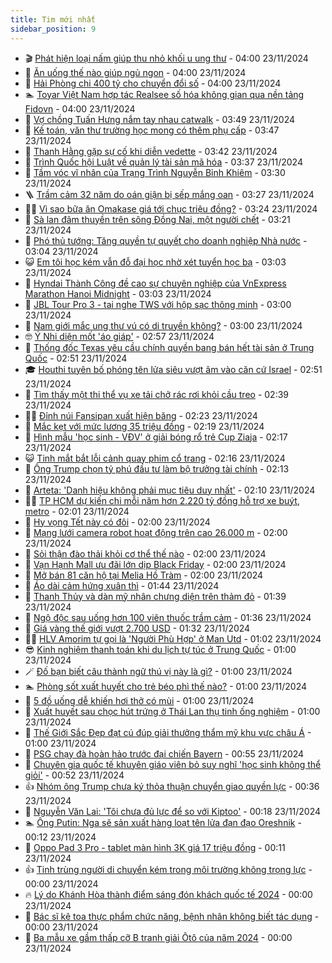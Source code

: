 ```yaml
---
title: Tim mới nhất
sidebar_position: 9
---
```


<!-- vnexpress-tin-moi-nhat:START -->
- 🎬 [Phát hiện loại nấm giúp thu nhỏ khối u ung thư](https://vnexpress.net/phat-hien-loai-nam-giup-thu-nho-khoi-u-ung-thu-4819289.html) - 04:00 23/11/2024
- 🐎 [Ăn uống thế nào giúp ngủ ngon](https://vnexpress.net/an-uong-the-nao-giup-ngu-ngon-4819408.html) - 04:00 23/11/2024
- 🦍 [Hải Phòng chi 400 tỷ cho chuyển đổi số](https://vnexpress.net/hai-phong-chi-400-ty-cho-chuyen-doi-so-4819346.html) - 04:00 23/11/2024
- 🏊 [Toyar Việt Nam hợp tác Realsee số hóa không gian qua nền tảng Fidovn](https://vnexpress.net/toyar-viet-nam-hop-tac-realsee-so-hoa-khong-gian-qua-nen-tang-fidovn-4817521.html) - 04:00 23/11/2024
- 🎊 [Vợ chồng Tuấn Hưng nắm tay nhau catwalk](https://vnexpress.net/vo-chong-tuan-hung-nam-tay-nhau-catwalk-4819437.html) - 03:49 23/11/2024
- 🎃 [Kế toán, văn thư trường học mong có thêm phụ cấp](https://vnexpress.net/ke-toan-van-thu-truong-hoc-mong-co-them-phu-cap-4815029.html) - 03:47 23/11/2024
- 🧰 [Thanh Hằng gặp sự cố khi diễn vedette](https://vnexpress.net/thanh-hang-gap-su-co-khi-dien-vedette-4819448.html) - 03:42 23/11/2024
- 🔭 [Trình Quốc hội Luật về quản lý tài sản mã hóa](https://vnexpress.net/trinh-quoc-hoi-luat-ve-quan-ly-tai-san-ma-hoa-4819461.html) - 03:37 23/11/2024
- 🫶 [Tầm vóc vĩ nhân của Trạng Trình Nguyễn Bỉnh Khiêm](https://vnexpress.net/tam-voc-vi-nhan-cua-trang-trinh-nguyen-binh-khiem-4819242.html) - 03:30 23/11/2024
- 🪜 [Trầm cảm 32 năm do oán giận bị sếp mắng oan](https://vnexpress.net/tram-cam-32-nam-do-oan-gian-bi-sep-mang-oan-4819363.html) - 03:27 23/11/2024
- 👨‍🏫 [Vì sao bữa ăn Omakase giá tới chục triệu đồng?](https://vnexpress.net/vi-sao-bua-an-omakase-gia-toi-chuc-trieu-dong-4801550.html) - 03:24 23/11/2024
- 🎊 [Sà lan đâm thuyền trên sông Đồng Nai, một người chết](https://vnexpress.net/sa-lan-dam-thuyen-tren-song-dong-nai-mot-nguoi-chet-4819438.html) - 03:21 23/11/2024
- 🎊 [Phó thủ tướng: Tăng quyền tự quyết cho doanh nghiệp Nhà nước](https://vnexpress.net/pho-thu-tuong-tang-quyen-tu-quyet-cho-doanh-nghiep-nha-nuoc-4819415.html) - 03:04 23/11/2024
- 😺 [Em tôi học kém vẫn đỗ đại học nhờ xét tuyển học bạ](https://vnexpress.net/em-toi-hoc-kem-van-do-dai-hoc-nho-xet-tuyen-hoc-ba-4819453.html) - 03:03 23/11/2024
- 🐘 [Hyndai Thành Công đề cao sự chuyên nghiệp của VnExpress Marathon Hanoi Midnight](https://vnexpress.net/hyndai-thanh-cong-de-cao-su-chuyen-nghiep-cua-vnexpress-marathon-hanoi-midnight-4819417.html) - 03:03 23/11/2024
- 🌁 [JBL Tour Pro 3 - tai nghe TWS với hộp sạc thông minh](https://vnexpress.net/jbl-tour-pro-3-tai-nghe-tws-voi-hop-sac-thong-minh-4819345.html) - 03:00 23/11/2024
- 🐲 [Nam giới mắc ung thư vú có di truyền không?](https://vnexpress.net/nam-gioi-mac-ung-thu-vu-co-di-truyen-khong-4819402.html) - 03:00 23/11/2024
- 🤓 [Ý Nhi diện mốt &#39;áo giáp&#39;](https://vnexpress.net/y-nhi-dien-mot-ao-giap-4819421.html) - 02:57 23/11/2024
- 💪 [Thống đốc Texas yêu cầu chính quyền bang bán hết tài sản ở Trung Quốc](https://vnexpress.net/thong-doc-texas-yeu-cau-chinh-quyen-bang-ban-het-tai-san-o-trung-quoc-4819414.html) - 02:51 23/11/2024
- 🎓 [Houthi tuyên bố phóng tên lửa siêu vượt âm vào căn cứ Israel](https://vnexpress.net/houthi-tuyen-bo-phong-ten-lua-sieu-vuot-am-vao-can-cu-israel-4819412.html) - 02:51 23/11/2024
- 🫣 [Tìm thấy một thi thể vụ xe tải chở rác rơi khỏi cầu treo](https://vnexpress.net/tim-thay-mot-thi-the-vu-xe-tai-cho-rac-roi-khoi-cau-treo-4819427.html) - 02:39 23/11/2024
- 🧑‍💻 [Đỉnh núi Fansipan xuất hiện băng](https://vnexpress.net/dinh-nui-fansipan-xuat-hien-bang-4819424.html) - 02:23 23/11/2024
- 🐲 [Mắc kẹt với mức lương 35 triệu đồng](https://vnexpress.net/mac-ket-voi-muc-luong-35-trieu-dong-4819426.html) - 02:19 23/11/2024
- 🌝 [Hình mẫu &#39;học sinh - VĐV&#39; ở giải bóng rổ trẻ Cup Ziaja](https://vnexpress.net/hinh-mau-hoc-sinh-vdv-o-giai-bong-ro-tre-cup-ziaja-4819371.html) - 02:17 23/11/2024
- 😺 [Tinh mắt bắt lỗi cảnh quay phim cổ trang](https://vnexpress.net/tinh-mat-bat-loi-canh-quay-phim-co-trang-4818648.html) - 02:16 23/11/2024
- 🐎 [Ông Trump chọn tỷ phú đầu tư làm bộ trưởng tài chính](https://vnexpress.net/ong-trump-chon-ty-phu-dau-tu-lam-bo-truong-tai-chinh-4819422.html) - 02:13 23/11/2024
- 🎡 [Arteta: &#39;Danh hiệu không phải mục tiêu duy nhất&#39;](https://vnexpress.net/arteta-danh-hieu-khong-phai-muc-tieu-duy-nhat-4819401.html) - 02:10 23/11/2024
- 👨‍🏫 [TP HCM dự kiến chi mỗi năm hơn 2.220 tỷ đồng hỗ trợ xe buýt, metro](https://vnexpress.net/tp-hcm-du-kien-chi-moi-nam-hon-2-220-ty-dong-ho-tro-xe-buyt-metro-4819331.html) - 02:01 23/11/2024
- 🦆 [Hy vọng Tết này có đôi](https://vnexpress.net/hy-vong-tet-nay-co-doi-4819390.html) - 02:00 23/11/2024
- 🚦 [Mạng lưới camera robot hoạt động trên cao 26.000 m](https://vnexpress.net/mang-luoi-camera-robot-hoat-dong-tren-cao-26-000-m-4819365.html) - 02:00 23/11/2024
- 💫 [Sỏi thận đào thải khỏi cơ thể thế nào](https://vnexpress.net/soi-than-dao-thai-khoi-co-the-the-nao-4819269.html) - 02:00 23/11/2024
- 🎉 [Vạn Hạnh Mall ưu đãi lớn dịp Black Friday](https://vnexpress.net/van-hanh-mall-uu-dai-lon-dip-black-friday-4819255.html) - 02:00 23/11/2024
- 🌋 [Mở bán 81 căn hộ tại Melia Hồ Tràm](https://vnexpress.net/mo-ban-81-can-ho-tai-melia-ho-tram-4818763.html) - 02:00 23/11/2024
- 🤖 [Áo dài cảm hứng xuân thì](https://vnexpress.net/ao-dai-cam-hung-xuan-thi-4819302.html) - 01:44 23/11/2024
- 🦏 [Thanh Thủy và dàn mỹ nhân chưng diện trên thảm đỏ](https://vnexpress.net/thanh-thuy-va-dan-my-nhan-chung-dien-tren-tham-do-4819384.html) - 01:39 23/11/2024
- 🦩 [Ngộ độc sau uống hơn 100 viên thuốc trầm cảm](https://vnexpress.net/ngo-doc-sau-uong-hon-100-vien-thuoc-tram-cam-4819355.html) - 01:36 23/11/2024
- 👺 [Giá vàng thế giới vượt 2.700 USD](https://vnexpress.net/gia-vang-the-gioi-vuot-2-700-usd-4819393.html) - 01:32 23/11/2024
- 🧑‍🏫 [HLV Amorim tự gọi là &#39;Người Phù Hợp&#39; ở Man Utd](https://vnexpress.net/hlv-amorim-tu-goi-la-nguoi-phu-hop-o-man-utd-4819379.html) - 01:02 23/11/2024
- 😎 [Kinh nghiệm thanh toán khi du lịch tự túc ở Trung Quốc](https://vnexpress.net/kinh-nghiem-thanh-toan-khi-du-lich-tu-tuc-o-trung-quoc-4817394.html) - 01:00 23/11/2024
- 🪄 [Đố bạn biết câu thành ngữ thú vị này là gì?](https://vnexpress.net/do-ban-biet-cau-thanh-ngu-thu-vi-nay-la-gi-4817493.html) - 01:00 23/11/2024
- 🏊 [Phòng sốt xuất huyết cho trẻ béo phì thế nào?](https://vnexpress.net/phong-sot-xuat-huyet-cho-tre-beo-phi-the-nao-4819309.html) - 01:00 23/11/2024
- 💃 [5 đồ uống dễ khiến hơi thở có mùi](https://vnexpress.net/5-do-uong-de-khien-hoi-tho-co-mui-4819261.html) - 01:00 23/11/2024
- 🦆 [Xuất huyết sau chọc hút trứng ở Thái Lan thụ tinh ống nghiệm](https://vnexpress.net/xuat-huyet-sau-choc-hut-trung-o-thai-lan-thu-tinh-ong-nghiem-4819053.html) - 01:00 23/11/2024
- 🎊 [Thế Giới Sắc Đẹp đạt cú đúp giải thưởng thẩm mỹ khu vực châu Á](https://vnexpress.net/the-gioi-sac-dep-dat-cu-dup-giai-thuong-tham-my-khu-vuc-chau-a-4818808.html) - 01:00 23/11/2024
- 👺 [PSG chạy đà hoàn hảo trước đại chiến Bayern](https://vnexpress.net/psg-chay-da-hoan-hao-truoc-dai-chien-bayern-4819389.html) - 00:55 23/11/2024
- 🎡 [Chuyên gia quốc tế khuyên giáo viên bỏ suy nghĩ &#39;học sinh không thể giỏi&#39;](https://vnexpress.net/chuyen-gia-quoc-te-khuyen-giao-vien-bo-suy-nghi-hoc-sinh-khong-the-gioi-4819245.html) - 00:52 23/11/2024
- 👍 [Nhóm ông Trump chưa ký thỏa thuận chuyển giao quyền lực](https://vnexpress.net/nhom-ong-trump-chua-ky-thoa-thuan-chuyen-giao-quyen-luc-4819378.html) - 00:36 23/11/2024
- 🐎 [Nguyễn Văn Lai: &#39;Tôi chưa đủ lực để so với Kiptoo&#39;](https://vnexpress.net/nguyen-van-lai-toi-chua-du-luc-de-so-voi-kiptoo-4819308.html) - 00:18 23/11/2024
- 🏊 [Ông Putin: Nga sẽ sản xuất hàng loạt tên lửa đạn đạo Oreshnik](https://vnexpress.net/ong-putin-nga-se-san-xuat-hang-loat-ten-lua-dan-dao-oreshnik-4819372.html) - 00:12 23/11/2024
- 🦩 [Oppo Pad 3 Pro - tablet màn hình 3K giá 17 triệu đồng](https://vnexpress.net/oppo-pad-3-pro-tablet-man-hinh-3k-gia-17-trieu-dong-4818975.html) - 00:11 23/11/2024
- 👍 [Tinh trùng người di chuyển kém trong môi trường không trọng lực](https://vnexpress.net/tinh-trung-nguoi-di-chuyen-kem-trong-moi-truong-khong-trong-luc-4819184.html) - 00:00 23/11/2024
- 🔥 [Lý do Khánh Hòa thành điểm sáng đón khách quốc tế 2024](https://vnexpress.net/ly-do-khanh-hoa-thanh-diem-sang-don-khach-quoc-te-2024-4818651.html) - 00:00 23/11/2024
- 💄 [Bác sĩ kê toa thực phẩm chức năng, bệnh nhân không biết tác dụng](https://vnexpress.net/nhap-nhang-ke-toa-thuc-pham-chuc-nang-4818204.html) - 00:00 23/11/2024
- 🤡 [Ba mẫu xe gầm thấp cỡ B tranh giải Ôtô của năm 2024](https://vnexpress.net/ba-mau-xe-gam-thap-co-b-tranh-giai-oto-cua-nam-2024-4819220.html) - 00:00 23/11/2024<!-- vnexpress-tin-moi-nhat:END -->
